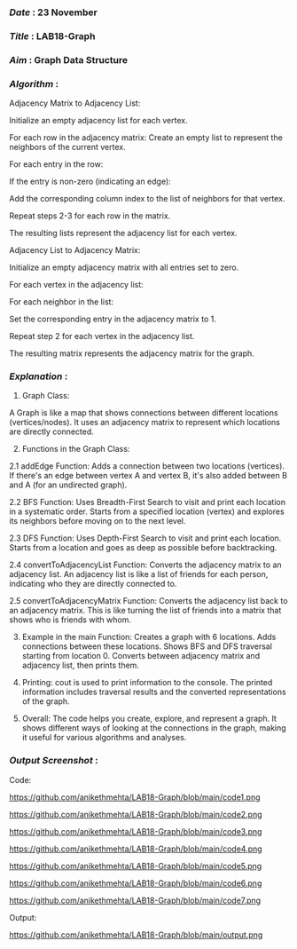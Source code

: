 ### ***Date*** : 23 November
### ***Title*** : LAB18-Graph
### ***Aim*** : Graph Data Structure
### ***Algorithm*** :

Adjacency Matrix to Adjacency List:

Initialize an empty adjacency list for each vertex.

For each row in the adjacency matrix:
Create an empty list to represent the neighbors of the current vertex.

For each entry in the row:

If the entry is non-zero (indicating an edge):

Add the corresponding column index to the list of neighbors for that vertex.

Repeat steps 2-3 for each row in the matrix.

The resulting lists represent the adjacency list for each vertex.

Adjacency List to Adjacency Matrix:

Initialize an empty adjacency matrix with all entries set to zero.

For each vertex in the adjacency list:

For each neighbor in the list:

Set the corresponding entry in the adjacency matrix to 1.

Repeat step 2 for each vertex in the adjacency list.

The resulting matrix represents the adjacency matrix for the graph.

### ***Explanation*** :
1. Graph Class:
   
A Graph is like a map that shows connections between different locations (vertices/nodes).
It uses an adjacency matrix to represent which locations are directly connected.

2. Functions in the Graph Class:
   
2.1 addEdge Function:
Adds a connection between two locations (vertices).
If there's an edge between vertex A and vertex B, it's also added between B and A (for an undirected graph).

2.2 BFS Function:
Uses Breadth-First Search to visit and print each location in a systematic order.
Starts from a specified location (vertex) and explores its neighbors before moving on to the next level.

2.3 DFS Function:
Uses Depth-First Search to visit and print each location.
Starts from a location and goes as deep as possible before backtracking.

2.4 convertToAdjacencyList Function:
Converts the adjacency matrix to an adjacency list.
An adjacency list is like a list of friends for each person, indicating who they are directly connected to.

2.5 convertToAdjacencyMatrix Function:
Converts the adjacency list back to an adjacency matrix.
This is like turning the list of friends into a matrix that shows who is friends with whom.

3. Example in the main Function:
Creates a graph with 6 locations.
Adds connections between these locations.
Shows BFS and DFS traversal starting from location 0.
Converts between adjacency matrix and adjacency list, then prints them.

4. Printing:
cout is used to print information to the console.
The printed information includes traversal results and the converted representations of the graph.

5. Overall:
The code helps you create, explore, and represent a graph.
It shows different ways of looking at the connections in the graph, making it useful for various algorithms and analyses.

### ***Output Screenshot*** :

Code:

https://github.com/anikethmehta/LAB18-Graph/blob/main/code1.png

https://github.com/anikethmehta/LAB18-Graph/blob/main/code2.png

https://github.com/anikethmehta/LAB18-Graph/blob/main/code3.png

https://github.com/anikethmehta/LAB18-Graph/blob/main/code4.png

https://github.com/anikethmehta/LAB18-Graph/blob/main/code5.png

https://github.com/anikethmehta/LAB18-Graph/blob/main/code6.png

https://github.com/anikethmehta/LAB18-Graph/blob/main/code7.png

Output:

https://github.com/anikethmehta/LAB18-Graph/blob/main/output.png
